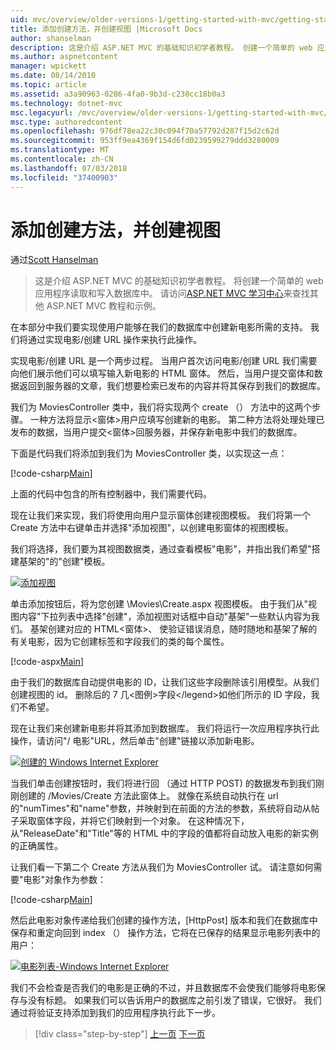 ```yaml
---
uid: mvc/overview/older-versions-1/getting-started-with-mvc/getting-started-with-mvc-part6
title: 添加创建方法，并创建视图 |Microsoft Docs
author: shanselman
description: 这是介绍 ASP.NET MVC 的基础知识初学者教程。 创建一个简单的 web 应用程序读取和写入数据库中。
ms.author: aspnetcontent
manager: wpickett
ms.date: 08/14/2010
ms.topic: article
ms.assetid: a3a90963-0286-4fa0-9b3d-c230cc18b0a3
ms.technology: dotnet-mvc
msc.legacyurl: /mvc/overview/older-versions-1/getting-started-with-mvc/getting-started-with-mvc-part6
msc.type: authoredcontent
ms.openlocfilehash: 976df78ea22c30c094f70a57792d287f15d2c62d
ms.sourcegitcommit: 953ff9ea4369f154d6fd0239599279ddd3280009
ms.translationtype: MT
ms.contentlocale: zh-CN
ms.lasthandoff: 07/03/2018
ms.locfileid: "37400903"
---
```

<a name="adding-a-create-method-and-create-view"></a>添加创建方法，并创建视图
====================
通过[Scott Hanselman](https://github.com/shanselman)

> 这是介绍 ASP.NET MVC 的基础知识初学者教程。 将创建一个简单的 web 应用程序读取和写入数据库中。 请访问[ASP.NET MVC 学习中心](../../../index.md)来查找其他 ASP.NET MVC 教程和示例。


在本部分中我们要实现使用户能够在我们的数据库中创建新电影所需的支持。 我们将通过实现电影/创建 URL 操作来执行此操作。

实现电影/创建 URL 是一个两步过程。 当用户首次访问电影/创建 URL 我们需要向他们展示他们可以填写输入新电影的 HTML 窗体。 然后，当用户提交窗体和数据返回到服务器的文章，我们想要检索已发布的内容并将其保存到我们的数据库。

我们为 MoviesController 类中，我们将实现两个 create （） 方法中的这两个步骤。 一种方法将显示&lt;窗体&gt;用户应填写创建新的电影。 第二种方法将处理处理已发布的数据，当用户提交&lt;窗体&gt;回服务器，并保存新电影中我们的数据库。

下面是代码我们将添加到我们为 MoviesController 类，以实现这一点：

[!code-csharp[Main](getting-started-with-mvc-part6/samples/sample1.cs)]

上面的代码中包含的所有控制器中，我们需要代码。

现在让我们来实现，我们将使用向用户显示窗体创建视图模板。 我们将第一个 Create 方法中右键单击并选择"添加视图"，以创建电影窗体的视图模板。

我们将选择，我们要为其视图数据类，通过查看模板"电影"，并指出我们希望"搭建基架的"的"创建"模板。

[![添加视图](getting-started-with-mvc-part6/_static/image2.png)](getting-started-with-mvc-part6/_static/image1.png)

单击添加按钮后，将为您创建 \Movies\Create.aspx 视图模板。 由于我们从"视图内容"下拉列表中选择"创建"，添加视图对话框中自动"基架"一些默认内容为我们。 基架创建对应的 HTML&lt;窗体&gt;、 使验证错误消息，随时随地和基架了解的有关电影，因为它创建标签和字段我们的类的每个属性。

[!code-aspx[Main](getting-started-with-mvc-part6/samples/sample2.aspx)]

由于我们的数据库自动提供电影的 ID，让我们这些字段删除该引用模型。从我们创建视图的 id。 删除后的 7 几&lt;图例&gt;字段&lt;/legend&gt;如他们所示的 ID 字段，我们不希望。

现在让我们来创建新电影并将其添加到数据库。 我们将运行一次应用程序执行此操作，请访问"/ 电影"URL，然后单击"创建"链接以添加新电影。

[![创建的 Windows Internet Explorer](getting-started-with-mvc-part6/_static/image4.png)](getting-started-with-mvc-part6/_static/image3.png)

当我们单击创建按钮时，我们将进行回 （通过 HTTP POST) 的数据发布到我们刚刚创建的 /Movies/Create 方法此窗体上。 就像在系统自动执行在 url 的"numTimes"和"name"参数，并映射到在前面的方法的参数，系统将自动从帖子采取窗体字段，并将它们映射到一个对象。 在这种情况下，从"ReleaseDate"和"Title"等的 HTML 中的字段的值都将自动放入电影的新实例的正确属性。

让我们看一下第二个 Create 方法从我们为 MoviesController 试。 请注意如何需要"电影"对象作为参数：

[!code-csharp[Main](getting-started-with-mvc-part6/samples/sample3.cs)]

然后此电影对象传递给我们创建的操作方法，[HttpPost] 版本和我们在数据库中保存和重定向回到 index （） 操作方法，它将在已保存的结果显示电影列表中的用户：

[![电影列表-Windows Internet Explorer](getting-started-with-mvc-part6/_static/image6.png)](getting-started-with-mvc-part6/_static/image5.png)

我们不会检查是否我们的电影是正确的不过，并且数据库不会使我们能够将电影保存与没有标题。 如果我们可以告诉用户的数据库之前引发了错误，它很好。 我们通过将验证支持添加到我们的应用程序执行此下一步。

> [!div class="step-by-step"]
> [上一页](getting-started-with-mvc-part5.md)
> [下一页](getting-started-with-mvc-part7.md)
